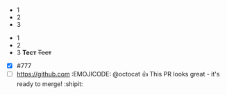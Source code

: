 - 1
- 2
- 3
* 1
* 2
* 3
__Тест__
~~Тест~~
- [x] #777
- [ ] https://github.com
:EMOJICODE: @octocat :+1: This PR looks great - it's ready to merge! :shipit:
